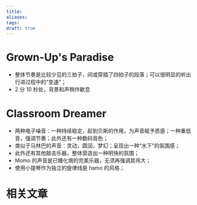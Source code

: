 ```yaml
---
title: 
aliases: 
tags: 
draft: true
---
```


# Grown-Up's Paradise

- 整体节奏是比较少见的三拍子，间或穿插了四拍子的段落；可以很明显的听出行进过程中的“变速”；
- 2 分 10 秒处，背景和声稍作歇息

# Classroom Dreamer

- 两种电子噪音：一种持续稳定，起到贝斯的作用，为声音赋予质感；一种重低音，强调节奏；此外还有一种数码音色；
- 类似于马林巴的声音：灵动，圆润，梦幻；呈现出一种“水下”的氛围感；
- 此外还有其他敲击乐器，整体营造出一种明快的氛围；
- Momo 的声音是已臻化境的完美乐器，无须再强调其伟大；
- 使用小提琴作为独立的旋律线是 hamo 的风格；

# 相关文章

